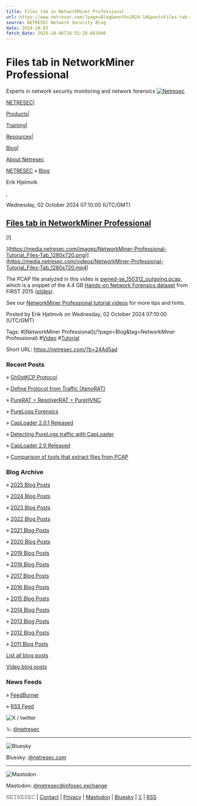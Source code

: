 ```yaml
---
title: Files tab in NetworkMiner Professional
url: https://www.netresec.com/?page=Blog&month=2024-10&post=Files-tab-in-NetworkMiner-Professional
source: NETRESEC Network Security Blog
date: 2024-10-03
fetch_date: 2025-10-06T18:55:28.661946
---
```


# Files tab in NetworkMiner Professional

Experts in network security monitoring and network forensics
[![Netresec](/images/Netresec_Logo_550x140.png)](https://www.netresec.com/)

[NETRESEC](/?page=Home)|

[Products](/?page=Products)|

[Training](/?page=Training)|

[Resources](/?page=Resources)|

[Blog](/?page=Blog)|

[About Netresec](/?page=AboutNetresec)

[NETRESEC](/)
»
[Blog](/?page=Blog)

Erik Hjelmvik

,

Wednesday, 02 October 2024 07:10:00 (UTC/GMT)

## [Files tab in NetworkMiner Professional](/?page=Blog&month=2024-10&post=Files-tab-in-NetworkMiner-Professional)

[![

](https://media.netresec.com/images/NetworkMiner-Professional-Tutorial_Files-Tab_1280x720.png)](https://media.netresec.com/videos/NetworkMiner-Professional-Tutorial_Files-Tab_1280x720.mp4)

The PCAP file analyzed in this video is [pwned-se\_150312\_outgoing.pcap](https://media.netresec.com/pcap/pwned-se_150312_outgoing.pcap), which is a snippet of the 4.4 GB [Hands-on Network Forensics dataset](https://share.netresec.com/s/nF5zNcaXLgwdQFZ) from FIRST 2015 ([slides](https://share.netresec.com/s/NBbonFnsZ4HqCTW)).

See our [NetworkMiner Professional tutorial videos](https://www.netresec.com/?page=TutorialNMP) for more tips and hints.

Posted by Erik Hjelmvik on Wednesday, 02 October 2024 07:10:00 (UTC/GMT)

Tags:
#[NetworkMiner Professional](/?page=Blog&tag=NetworkMiner Professional)​
#[Video](/?page=Blog&tag=Video)​
#[Tutorial](/?page=Blog&tag=Tutorial)​

Short URL:
<https://netresec.com/?b=24Ad5ad>

### Recent Posts

» [Gh0stKCP Protocol](/?page=Blog&month=2025-09&post=Gh0stKCP-Protocol)

» [Define Protocol from Traffic (XenoRAT)](/?page=Blog&month=2025-08&post=Define-Protocol-from-Traffic-XenoRAT)

» [PureRAT = ResolverRAT = PureHVNC](/?page=Blog&month=2025-08&post=PureRAT-ResolverRAT-PureHVNC)

» [PureLogs Forensics](/?page=Blog&month=2025-07&post=PureLogs-Forensics)

» [CapLoader 2.0.1 Released](/?page=Blog&month=2025-07&post=CapLoader-2-0-1-Released)

» [Detecting PureLogs traffic with CapLoader](/?page=Blog&month=2025-06&post=Detecting-PureLogs-traffic-with-CapLoader)

» [CapLoader 2.0 Released](/?page=Blog&month=2025-06&post=CapLoader-2-0-Released)

» [Comparison of tools that extract files from PCAP](/?page=Blog&month=2025-05&post=Comparison-of-tools-that-extract-files-from-PCAP)

### Blog Archive

» [2025 Blog Posts](?page=Blog&year=2025)

» [2024 Blog Posts](?page=Blog&year=2024)

» [2023 Blog Posts](?page=Blog&year=2023)

» [2022 Blog Posts](?page=Blog&year=2022)

» [2021 Blog Posts](?page=Blog&year=2021)

» [2020 Blog Posts](?page=Blog&year=2020)

» [2019 Blog Posts](?page=Blog&year=2019)

» [2018 Blog Posts](?page=Blog&year=2018)

» [2017 Blog Posts](?page=Blog&year=2017)

» [2016 Blog Posts](?page=Blog&year=2016)

» [2015 Blog Posts](?page=Blog&year=2015)

» [2014 Blog Posts](?page=Blog&year=2014)

» [2013 Blog Posts](?page=Blog&year=2013)

» [2012 Blog Posts](?page=Blog&year=2012)

» [2011 Blog Posts](?page=Blog&year=2011)

[List all blog posts](/?page=Blog&blogPostList=true)

[Video blog posts](/?page=Video)

### News Feeds

» [FeedBurner](https://feeds.feedburner.com/Netresec-Network-Security-Blog)

» [RSS Feed](https://www.netresec.com/rss.ashx)

![X / twitter](/images/X_100x90.png)

𝕏:
[@netresec](https://x.com/netresec)

---

![Bluesky](/images/bluesky_100x88.png)

Bluesky:
[@netresec.com](https://bsky.app/profile/netresec.com)

---

![Mastodon](/images/mastodon_100x107.png)

Mastodon:
[@netresec@infosec.exchange](https://infosec.exchange/%40netresec)

𝙽𝙴𝚃𝚁𝙴𝚂𝙴𝙲 |
[Contact](/?page=AboutNetresec)
|
[Privacy](/?page=Privacy)
|
[Mastodon](https://infosec.exchange/%40netresec)
|
[Bluesky](https://bsky.app/profile/netresec.com)
|
[𝕏](https://x.com/netresec)
|
[RSS](https://www.netresec.com/rss.ashx)